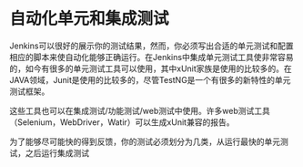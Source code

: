 # 自动化单元和集成测试

Jenkins可以很好的展示你的测试结果，然而，你必须写出合适的单元测试和配置相应的脚本来使自动化能够正确运行。在Jenkins中集成单元测试工具使非常容易的，如今有很多的单元测试工具可以使用，其中xUnit家族是使用的比较多的。在JAVA领域，Junit是使用的比较多的，尽管TestNG是一个有很多的新特性的单元测试框架。

这些工具也可以在集成测试/功能测试/web测试中使用。许多web测试工具（Selenium，WebDriver，Watir）可以生成xUnit兼容的报告。

为了能够尽可能快的得到反馈，你的测试必须划分为几类，从运行最快的单元测试，之后运行集成测试
